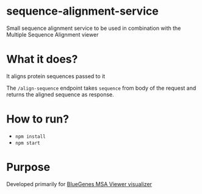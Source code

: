 # sequence-alignment-service
Small sequence alignment service to be used in combination with the Multiple Sequence Alignment viewer

# What it does?

It aligns protein sequences passed to it

The `/align-sequence` endpoint takes `sequence` from body of the request and returns the aligned sequence as response.

# How to run?

- `npm install`
- `npm start`

# Purpose

Developed primarily for [BlueGenes MSA Viewer visualizer](https://github.com/intermine/bluegenes-msa-viewer)